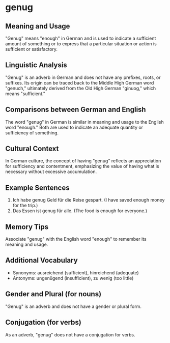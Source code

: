 # genug
## Meaning and Usage
"Genug" means "enough" in German and is used to indicate a sufficient amount of something or to express that a particular situation or action is sufficient or satisfactory.

## Linguistic Analysis
"Genug" is an adverb in German and does not have any prefixes, roots, or suffixes. Its origin can be traced back to the Middle High German word "genuch," ultimately derived from the Old High German "ginuog," which means "sufficient."

## Comparisons between German and English
The word "genug" in German is similar in meaning and usage to the English word "enough." Both are used to indicate an adequate quantity or sufficiency of something.

## Cultural Context
In German culture, the concept of having "genug" reflects an appreciation for sufficiency and contentment, emphasizing the value of having what is necessary without excessive accumulation.

## Example Sentences
1. Ich habe genug Geld für die Reise gespart. (I have saved enough money for the trip.)
2. Das Essen ist genug für alle. (The food is enough for everyone.)

## Memory Tips
Associate "genug" with the English word "enough" to remember its meaning and usage.

## Additional Vocabulary
- Synonyms: ausreichend (sufficient), hinreichend (adequate)
- Antonyms: ungenügend (insufficient), zu wenig (too little)

## Gender and Plural (for nouns)
"Genug" is an adverb and does not have a gender or plural form.

## Conjugation (for verbs)
As an adverb, "genug" does not have a conjugation for verbs.